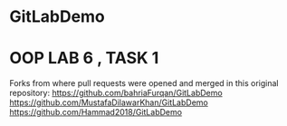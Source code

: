# GitLabDemo

# OOP LAB 6 , TASK 1 

Forks from where pull requests were opened and merged in this original repository:
https://github.com/bahriaFurqan/GitLabDemo
https://github.com/MustafaDilawarKhan/GitLabDemo
https://github.com/Hammad2018/GitLabDemo
